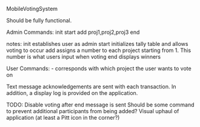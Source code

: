MobileVotingSystem

Should be fully functional.

Admin Commands:
  init
  start
  add proj1,proj2,proj3
  end
  
notes:
  init establishes user as admin
  start initializes tally table and allows voting to occur
  add assigns a number to each project starting from 1. This number is what users input when voting
  end displays winners

User Commands:
  <number> - corresponds with which project the user wants to vote on

Text message acknowledgements are sent with each transaction.
In addition, a display log is provided on the application.

TODO:
  Disable voting after end message is sent
  Should be some command to prevent additional participants from being added?
  Visual uphaul of application (at least a Pitt icon in the corner?)
